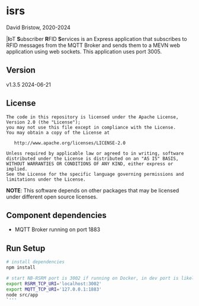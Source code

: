 # isrs
David Bristow, 2020-2024

|**I**oT **S**ubscriber **R**FID **S**ervices is an Express application that subscribes to RFID messages from the MQTT Broker and sends them to a MEVN web application using web sockets. This application uses port 3005.

## Version
v1.3.5 2024-06-21

## License

    The code in this repository is licensed under the Apache License, Version 2.0 (the "License");
    you may not use this file except in compliance with the License.
    You may obtain a copy of the License at

       http://www.apache.org/licenses/LICENSE-2.0

    Unless required by applicable law or agreed to in writing, software
    distributed under the License is distributed on an "AS IS" BASIS,
    WITHOUT WARRANTIES OR CONDITIONS OF ANY KIND, either express or implied.
    See the License for the specific language governing permissions and
    limitations under the License.

**NOTE**: This software depends on other packages that may be licensed under different open source licenses.


## Component dependencies
* MQTT Broker running on port 1883

## Run Setup

``` bash
# install dependencies
npm install

# start NB-RSRM port is 3002 if running on Docker, in dev port is likely 8080
export RSRM_TCP_URI='localhost:3002'
export MQTT_TCP_URI='127.0.0.1:1883'
node src/app
`'''
